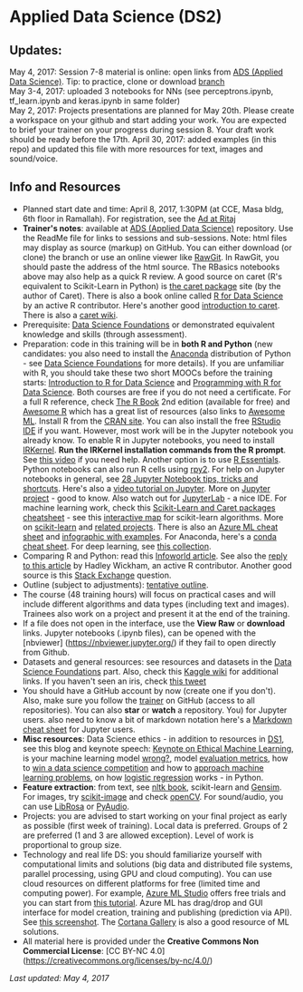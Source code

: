 # Applied Data Science (DS2)
## Updates: 
May 4, 2017: Session 7-8 material is online: open links from [ADS (Applied Data Science)](https://github.com/Abdel-Razzak/ADS). Tip: to practice, clone or download [branch](https://github.com/Abdel-Razzak/ADS/tree/Module-7--Deep-Learning)   
May 3-4, 2017: uploaded 3 notebooks for NNs (see perceptrons.ipynb, tf_learn.ipynb and keras.ipynb in same folder)  
May 2, 2017: Projects presentations are planned for May 20th. Please create a workspace on your github and start adding your work. You are expected to brief your trainer on your progress during session 8. Your draft work should be ready before the 17th.
April 30, 2017: added examples (in this repo) and updated this file with more resources for text, images and sound/voice.  
## Info and Resources  
* Planned start date and time: April 8, 2017, 1:30PM (at CCE, Masa bldg, 6th floor in Ramallah). For registration, see the [Ad at Ritaj](https://ritaj.birzeit.edu/bzu-msgs/msg?mid=1330550)
* __Trainer's notes__: available at [ADS (Applied Data Science)](https://github.com/Abdel-Razzak/ADS) repository. Use the ReadMe file for links to sessions and sub-sessions. 
Note: html files may display as source (markup) on GitHub. You can either download (or clone) the branch or use an online viewer like [RawGit](https://rawgit.com/). In RawGit, you should paste the address of the html source. The RBasics notebooks above may also help as a quick R review. A good source on caret (R's equivalent to Scikit-Learn in Python) is [the caret package](http://topepo.github.io/caret) site (by the author of Caret). There is also a book online called [R for Data Science](https://github.com/hadley/r4ds) by an active R contributor. Here's another good [introduction to caret](https://www.r-project.org/nosvn/conferences/useR-2013/Tutorials/kuhn/user_caret_2up.pdf). There is also a [caret wiki](https://github.com/tobigithub/caret-machine-learning/wiki).
* Prerequisite: [Data Science Foundations](../../../ds1/) or demonstrated equivalent knowledge and skills (through assessment).
* Preparation: code in this training will be in __both R and Python__ (new candidates: you also need to install the [Anaconda](https://www.continuum.io/downloads) distribution of Python - see [Data Science Foundations](../../../ds1/) for more details). If you are unfamiliar with R, you should take these two short MOOCs before the training starts: [Introduction to R for Data Science](https://www.edx.org/course/introduction-r-data-science-microsoft-dat204x-3) and [Programming with R for Data Science](https://prod-edx-mktg-edit.edx.org/course/programming-r-data-science-microsoft-dat209x-2). Both courses are free if you do not need a certificate. For a full R reference, check [The R Book](https://www.cs.upc.edu/~robert/teaching/estadistica/TheRBook.pdf) 2nd edition (available for free) and [Awesome R](https://github.com/qinwf/awesome-R) which has a great list of resources (also links to [Awesome ML](https://github.com/josephmisiti/awesome-machine-learning). Install R from the [CRAN site](https://cran.r-project.org/). You can also install the free [RStudio IDE](https://www.rstudio.com/products/RStudio/) if you want. However, most work will be in the Jupyter notebook you already know. To enable R in Jupyter notebooks, you need to install [IRKernel](https://github.com/IRkernel/IRkernel). __Run the IRKernel installation commands from the R prompt__. See [this video](https://www.youtube.com/watch?v=I9a9Jj2A95g) if you need help. Another option is to use [R Essentials](https://conda.io/docs/r-with-conda.html). Python notebooks can also run R cells using [rpy2](http://rpy2.readthedocs.io/en/version_2.8.x/introduction.html#getting-started). For help on Jupyter notebooks in general, see [28 Jupyter Notebook tips, tricks and shortcuts](https://www.dataquest.io/blog/jupyter-notebook-tips-tricks-shortcuts/). Here's also a [video tutorial on Jupyter](https://www.youtube.com/watch?v=HW29067qVWk). More on [Jupyter project](https://www.youtube.com/watch?v=kgSf62XNNxk) - good to know. Also watch out for [JupyterLab](https://github.com/jupyterlab/jupyterlab) - a nice IDE. For machine learning work, check this [Scikit-Learn and Caret packages cheatsheet](https://www.analyticsvidhya.com/blog/2016/12/cheatsheet-scikit-learn-caret-package-for-python-r-respectively/) - see this [interactive map](http://scikit-learn.org/stable/tutorial/machine_learning_map/) for scikit-learn algorithms. More on [scikit-learn](http://scikit-learn.org/stable/documentation.html) and [related projects](http://scikit-learn.org/stable/related_projects.html). There is also an [Azure ML cheat sheet](https://docs.microsoft.com/en-us/azure/machine-learning/machine-learning-algorithm-cheat-sheet) and [infographic with examples](https://docs.microsoft.com/en-us/azure/machine-learning/machine-learning-basics-infographic-with-algorithm-examples). For Anaconda, here's a [conda cheat sheet](https://conda.io/docs/_downloads/conda-cheatsheet.pdf). For deep learning, see [this collection](http://p.migdal.pl/2017/04/30/teaching-deep-learning.html).
* Comparing R and Python: read this [Infoworld article](http://www.infoworld.com/article/3187550/data-science/python-vs-r-the-battle-for-data-scientist-mind-share.html). See also the [reply to this article](https://twitter.com/hadleywickham/status/850125412873195520) by Hadley Wickham, an active R contributor. Another good source is this [Stack Exchange](https://stats.stackexchange.com/questions/238726/how-do-r-and-python-complement-each-other-in-data-science) question. 
* Outline (subject to adjustments): [tentative outline](DataScience2Outline.pdf). 
* The course (48 training hours) will focus on practical cases and will include different algorithms and data types (including text and images). Trainees also work on a project and present it at the end of the training.
* If a file does not open in the interface, use the __View Raw__ or __download__ links. Jupyter notebooks (.ipynb files), can be opened with the [nbviewer] (https://nbviewer.jupyter.org/) if they fail to open directly from Github.
* Datasets and general resources: see resources and datasets in the [Data Science Foundations](../../../ds1/) part. Also, check this [Kaggle wiki](https://www.kaggle.com/wiki/Satendra) for additional links. If you haven't seen an iris, check [this tweet](https://twitter.com/48nnews/status/851882368768061440)
* You should have a GitHub account by now (create one if you don't). Also, make sure you follow the [trainer](https://github.com/Abdel-Razzak) on GitHub (access to all repositories). You can also __star__ or __watch__ a repository. You) for Jupyter users. also need to know a bit of markdown notation  here's a [Markdown cheat sheet](http://datascience.ibm.com/docs/content/analyze-data/markd-jupyter.html) for Jupyter users.
* __Misc resources__: Data Science ethics - in addition to resources in [DS1](../../../ds1/), see this blog and keynote speech: [Keynote on Ethical Machine Learning](http://kjamistan.com/pydata-amsterdam-keynote-on-ethical-machine-learning/), is your machine learning model [wrong?](https://boltdata.io/blog/2016/11/27/4-reasons-your-machine-learning-model-is-wrong-and-how-to-fix-it/), model [evaluation metrics](http://www.datasciencecentral.com/profiles/blogs/7-important-model-evaluation-error-metrics-everyone-should-know), how to [win a data science competition](https://www.slideshare.net/jeongyoonlee/winning-data-science-competitions-74391113) and how to [approach machine learning problems](http://blog.kaggle.com/2016/07/21/approaching-almost-any-machine-learning-problem-abhishek-thakur/), on how [logistic regression](https://opendatascience.com/blog/how-the-multinomial-logistic-regression-model-works/) works - in Python.
* __Feature extraction__: from text, see [nltk book](http://www.nltk.org/book/), scikit-learn and [Gensim](https://radimrehurek.com/gensim/index.html). For images, try [scikit-image](http://scikit-image.org/docs/dev/auto_examples/) and check [openCV](http://opencv.org/). For sound/audio, you can use [LibRosa](http://librosa.github.io/) or [PyAudio](https://github.com/tyiannak/pyAudioAnalysis).
* Projects: you are advised to start working on your final project as early as possible (first week of training). Local data is preferred. Groups of 2 are preferred (1 and 3 are allowed exception). Level of work is proportional to group size.
* Technology and real life DS: you should familiarize yourself with computational limits and solutions (big data and distributed file systems, parallel processing, using GPU and cloud computing). You can use cloud resources on different platforms for free (limited time and computing power). For example, [Azure ML Studio](https://studio.azureml.net) offers free trials and you can start from [this tutorial](https://docs.microsoft.com/en-us/azure/machine-learning/machine-learning-create-experiment). Azure ML has drag/drop and GUI interface for model creation, training and publishing (prediction via API). See [this screenshot](azureml.png). The [Cortana Gallery](https://gallery.cortanaintelligence.com/) is also a good resource of ML solutions.
* All material here is provided under the __Creative Commons Non Commercial License__: [CC BY-NC 4.0] (https://creativecommons.org/licenses/by-nc/4.0/)

*Last updated: May 4, 2017*
